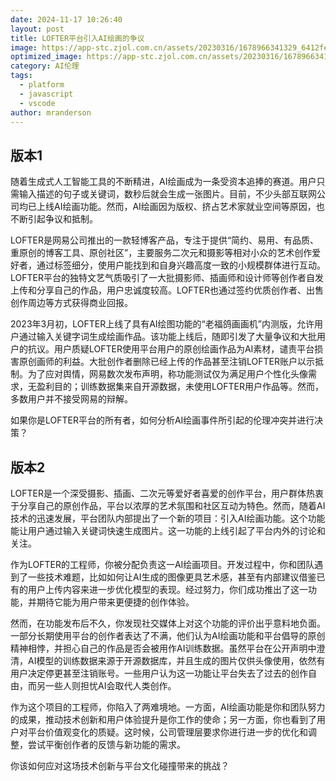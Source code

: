 ```yaml
---
date: 2024-11-17 10:26:40
layout: post
title: LOFTER平台引入AI绘画的争议
image: https://app-stc.zjol.com.cn/assets/20230316/1678966341329_6412fe45e176cc0001cdbfae.jpeg
optimized_image: https://app-stc.zjol.com.cn/assets/20230316/1678966341329_6412fe45e176cc0001cdbfae.jpeg
category: AI伦理
tags:
  - platform
  - javascript
  - vscode
author: mranderson
---
```



## 版本1

随着生成式人工智能工具的不断精进，AI绘画成为一条受资本追捧的赛道。用户只需输入描述的句子或关键词，数秒后就会生成一张图片。目前，不少头部互联网公司均已上线AI绘画功能。然而，AI绘画因为版权、挤占艺术家就业空间等原因，也不断引起争议和抵制。

LOFTER是网易公司推出的一款轻博客产品，专注于提供“简约、易用、有品质、重原创的博客工具、原创社区”，主要服务二次元和摄影等相对小众的艺术创作爱好者，通过标签细分，使用户能找到和自身兴趣高度一致的小规模群体进行互动。LOFTER平台的独特文艺气质吸引了一大批摄影师、插画师和设计师等创作者自发上传和分享自己的作品，用户忠诚度较高。LOFTER也通过签约优质创作者、出售创作周边等方式获得商业回报。

2023年3月初，LOFTER上线了具有AI绘图功能的“老福鸽画画机”内测版，允许用户通过输入关键字词生成绘画作品。该功能上线后，随即引发了大量争议和大批用户的抗议。用户质疑LOFTER使用平台用户的原创绘画作品为AI素材，谴责平台损害原创画师的利益。大批创作者删除已经上传的作品甚至注销LOFTER账户以示抵制。为了应对舆情，网易数次发布声明，称功能测试仅为满足用户个性化头像需求，无盈利目的；训练数据集来自开源数据，未使用LOFTER用户作品等。然而，多数用户并不接受网易的辩解。

如果你是LOFTER平台的所有者，如何分析AI绘画事件所引起的伦理冲突并进行决策？

## 版本2

LOFTER是一个深受摄影、插画、二次元等爱好者喜爱的创作平台，用户群体热衷于分享自己的原创作品，平台以浓厚的艺术氛围和社区互动为特色。然而，随着AI技术的迅速发展，平台团队内部提出了一个新的项目：引入AI绘画功能。这个功能能让用户通过输入关键词快速生成图片。这一功能的上线引起了平台内外的讨论和关注。

作为LOFTER的工程师，你被分配负责这一AI绘画项目。开发过程中，你和团队遇到了一些技术难题，比如如何让AI生成的图像更具艺术感，甚至有内部建议借鉴已有的用户上传内容来进一步优化模型的表现。经过努力，你们成功推出了这一功能，并期待它能为用户带来更便捷的创作体验。

然而，在功能发布后不久，你发现社交媒体上对这个功能的评价出乎意料地负面。一部分长期使用平台的创作者表达了不满，他们认为AI绘画功能和平台倡导的原创精神相悖，并担心自己的作品是否会被用作AI训练数据。虽然平台在公开声明中澄清，AI模型的训练数据来源于开源数据库，并且生成的图片仅供头像使用，依然有用户决定停更甚至注销账号。一些用户认为这一功能让平台失去了过去的创作自由，而另一些人则担忧AI会取代人类创作。

作为这个项目的工程师，你陷入了两难境地。一方面，AI绘画功能是你和团队努力的成果，推动技术创新和用户体验提升是你工作的使命；另一方面，你也看到了用户对平台价值观变化的质疑。这时候，公司管理层要求你进行进一步的优化和调整，尝试平衡创作者的反馈与新功能的需求。

你该如何应对这场技术创新与平台文化碰撞带来的挑战？







